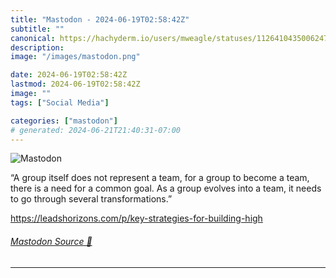 ```yaml
---
title: "Mastodon - 2024-06-19T02:58:42Z"
subtitle: ""
canonical: https://hachyderm.io/users/mweagle/statuses/112641043500624767
description:
image: "/images/mastodon.png"

date: 2024-06-19T02:58:42Z
lastmod: 2024-06-19T02:58:42Z
image: ""
tags: ["Social Media"]

categories: ["mastodon"]
# generated: 2024-06-21T21:40:31-07:00
---
```

![Mastodon](/images/mastodon.png)

<p>“A group itself does not represent a team, for a group to become a team, there is a need for a common goal. As a group evolves into a team, it needs to go through several transformations.”</p><p><a href="https://leadshorizons.com/p/key-strategies-for-building-high" target="_blank" rel="nofollow noopener noreferrer" translate="no"><span class="invisible">https://</span><span class="ellipsis">leadshorizons.com/p/key-strate</span><span class="invisible">gies-for-building-high</span></a></p>


###### [Mastodon Source 🐘](https://hachyderm.io/@mweagle/112641043500624767)

___
